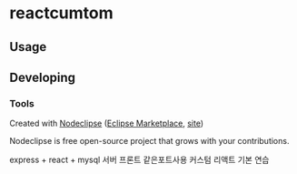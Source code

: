 

# reactcumtom



## Usage



## Developing



### Tools

Created with [Nodeclipse](https://github.com/Nodeclipse/nodeclipse-1)
 ([Eclipse Marketplace](http://marketplace.eclipse.org/content/nodeclipse), [site](http://www.nodeclipse.org))   

Nodeclipse is free open-source project that grows with your contributions.

express + react + mysql 서버 프론트 같은포트사용 커스텀 리액트 기본 연습
